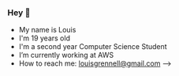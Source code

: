 ### Hey 👋
- My name is Louis
- I'm 19 years old
- I'm a second year Computer Science Student
- I’m currently working at AWS
- How to reach me: louisgrennell@gmail.com
-->
